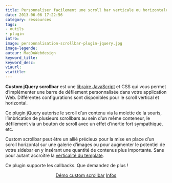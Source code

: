 ```yaml
---
title: Personnaliser facilement une scroll bar verticale ou horizontale en jQuery
date: 2013-06-06 17:22:56
category: ressources
tags:
- outils
- plugin
intro:
image: personnalisation-scrollbar-plugin-jquery.jpg
image-legende:
auteur: MagDuWebdesign
keyword_title:
keyword_desc:
viaurl:
viatitle:
---
```


<p><strong>Custom jQuery scrollbar</strong> est une <a title="Librairie JavaScript" href="http://magazineduwebdesign.com/tag/javascript/">libraire JavaScript</a>&nbsp;et CSS qui vous permet d’implémenter une barre de défilement personnalisée dans votre application Web. Différentes configurations sont disponibles pour le scroll vertical et horizontal.</p>
<p>Ce plugin jQuery autorise le scroll d’un contenu via la molette de la souris, l’imbrication de plusieurs scrollbars au sein d’un même conteneur, le défilement via un bouton de scroll avec un effet d’inertie fort sympathique, etc.</p>
<p>Custom scrollbar peut être un allié précieux pour la mise en place d’un scroll horizontal sur une galerie d’images ou pour augmenter le potentiel de votre sidebar en y insérant une quantité de contenus plus importante. Sans pour autant accroître&nbsp;la <a title="Off-canvas – contrer la verticalité des sites Web mobiles" href="http://magazineduwebdesign.com/off-canvas-navigation-contenu-site-mobile">verticalité du template</a>.</p>
<p>Ce plugin supporte les callbacks. Que demandez de plus !</p>
<p style="text-align: center;"><a class="button primary radius" href="http://manos.malihu.gr/tuts/custom-scrollbar-plugin/complete_examples.html" target="_blank">Démo custom scrollbar</a>&nbsp;<a class="button secondary radius" href="http://manos.malihu.gr/jquery-custom-content-scroller/" target="_blank">Infos</a></p>
